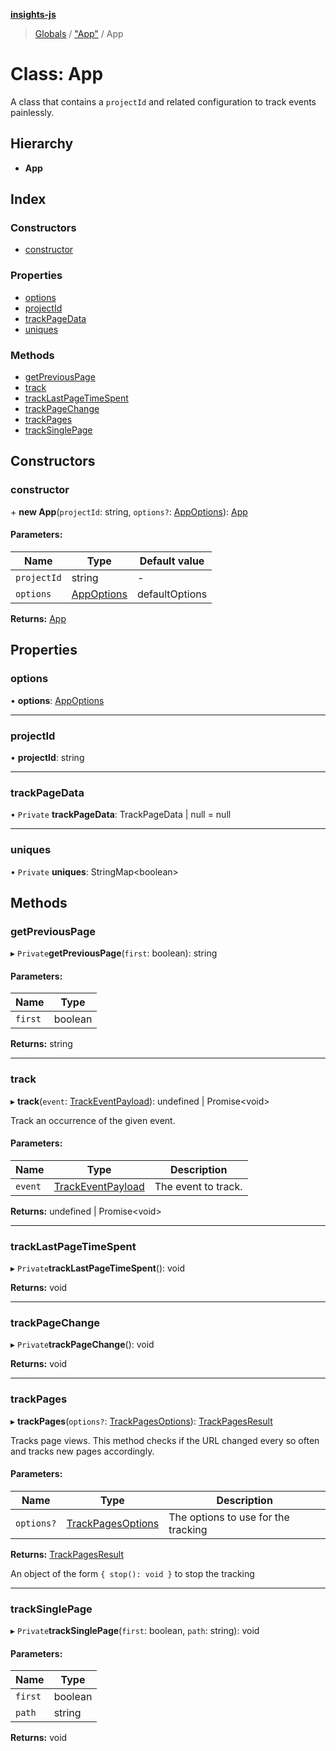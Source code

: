 **[insights-js](../README.md)**

> [Globals](../globals.md) / ["App"](../modules/_app_.md) / App

# Class: App

A class that contains a `projectId` and related configuration to track events painlessly.

## Hierarchy

* **App**

## Index

### Constructors

* [constructor](_app_.app.md#constructor)

### Properties

* [options](_app_.app.md#options)
* [projectId](_app_.app.md#projectid)
* [trackPageData](_app_.app.md#trackpagedata)
* [uniques](_app_.app.md#uniques)

### Methods

* [getPreviousPage](_app_.app.md#getpreviouspage)
* [track](_app_.app.md#track)
* [trackLastPageTimeSpent](_app_.app.md#tracklastpagetimespent)
* [trackPageChange](_app_.app.md#trackpagechange)
* [trackPages](_app_.app.md#trackpages)
* [trackSinglePage](_app_.app.md#tracksinglepage)

## Constructors

### constructor

\+ **new App**(`projectId`: string, `options?`: [AppOptions](../interfaces/_app_.appoptions.md)): [App](_app_.app.md)

#### Parameters:

Name | Type | Default value |
------ | ------ | ------ |
`projectId` | string | - |
`options` | [AppOptions](../interfaces/_app_.appoptions.md) | defaultOptions |

**Returns:** [App](_app_.app.md)

## Properties

### options

•  **options**: [AppOptions](../interfaces/_app_.appoptions.md)

___

### projectId

•  **projectId**: string

___

### trackPageData

• `Private` **trackPageData**: TrackPageData \| null = null

___

### uniques

• `Private` **uniques**: StringMap<boolean\>

## Methods

### getPreviousPage

▸ `Private`**getPreviousPage**(`first`: boolean): string

#### Parameters:

Name | Type |
------ | ------ |
`first` | boolean |

**Returns:** string

___

### track

▸ **track**(`event`: [TrackEventPayload](../interfaces/_app_.trackeventpayload.md)): undefined \| Promise<void\>

Track an occurrence of the given event.

#### Parameters:

Name | Type | Description |
------ | ------ | ------ |
`event` | [TrackEventPayload](../interfaces/_app_.trackeventpayload.md) | The event to track.  |

**Returns:** undefined \| Promise<void\>

___

### trackLastPageTimeSpent

▸ `Private`**trackLastPageTimeSpent**(): void

**Returns:** void

___

### trackPageChange

▸ `Private`**trackPageChange**(): void

**Returns:** void

___

### trackPages

▸ **trackPages**(`options?`: [TrackPagesOptions](../interfaces/_app_.trackpagesoptions.md)): [TrackPagesResult](../interfaces/_app_.trackpagesresult.md)

Tracks page views. This method checks if the URL changed every so often and tracks new pages accordingly.

#### Parameters:

Name | Type | Description |
------ | ------ | ------ |
`options?` | [TrackPagesOptions](../interfaces/_app_.trackpagesoptions.md) | The options to use for the tracking  |

**Returns:** [TrackPagesResult](../interfaces/_app_.trackpagesresult.md)

An object of the form `{ stop(): void }` to stop the tracking

___

### trackSinglePage

▸ `Private`**trackSinglePage**(`first`: boolean, `path`: string): void

#### Parameters:

Name | Type |
------ | ------ |
`first` | boolean |
`path` | string |

**Returns:** void
